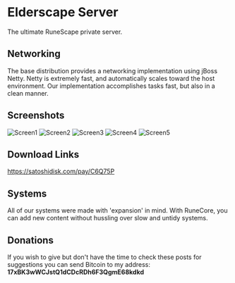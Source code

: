# Elderscape Server

  The ultimate RuneScape private server.
 
## Networking
  The base distribution provides a networking implementation using jBoss Netty. Netty is extremely fast, and automatically scales toward the host environment. Our implementation accomplishes tasks fast, but also in a clean manner.
  
## Screenshots
![Screen1](https://imgur.com/thGTOP9)
![Screen2](https://imgur.com/WH9QrVO)
![Screen3](https://imgur.com/ifsN7Jv)
![Screen4](https://imgur.com/ifsN7Jv)
![Screen5](https://imgur.com/zxjBlD5)

## Download Links
  https://satoshidisk.com/pay/C6Q75P
  
## Systems
  All of our systems were made with 'expansion' in mind.
  With RuneCore, you can add new content without hussling over slow and untidy systems.
  
  
## Donations
  If you wish to give but don't have the time to check these posts for suggestions you can send Bitcoin to my address:    <b>17xBK3wWCJstQ1dCDcRDh6F3QgmE68kdkd</b>

